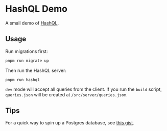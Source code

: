 # HashQL Demo

A small demo of [HashQL](https://github.com/HashQL/HashQL).

## Usage

Run migrations first:

```bash
pnpm run migrate up
```

Then run the HashQL server:
```
pnpm run hashql
```

`dev` mode will accept all queries from the client. If you run the `build` script, `queries.json` will be created at `/src/server/queries.json`.

## Tips

For a quick way to spin up a Postgres database, see [this gist](https://gist.github.com/kevinfiol/f5120fbd0d3858ebe0c3d1fa1faf9c8b).